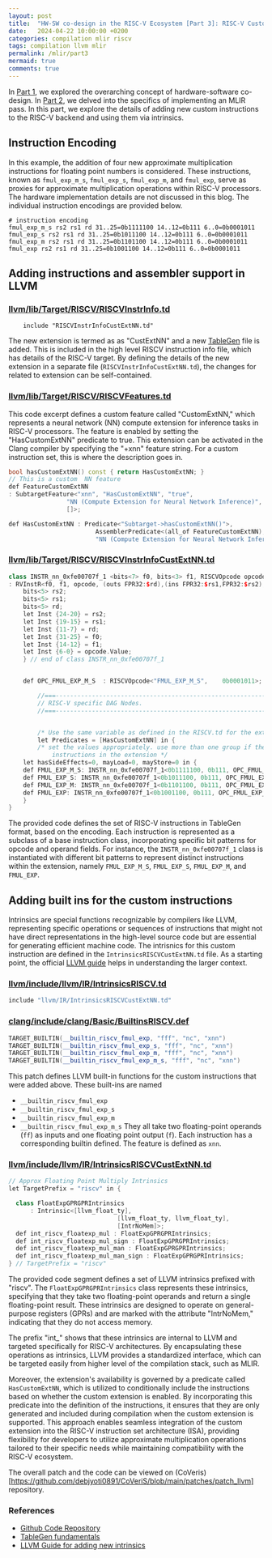 ```yaml
---
layout: post
title:  "HW-SW co-design in the RISC-V Ecosystem [Part 3]: RISC-V Custom Instructions "
date:   2024-04-22 10:00:00 +0200
categories: compilation mlir riscv
tags: compilation llvm mlir
permalink: /mlir/part3
mermaid: true
comments: true
---
```


In [Part 1](/compilation/mlir/riscv/2024/03/23/llvm_mlir_1.html), we explored the overarching concept of hardware-software co-design. In [Part 2](/compilation/mlir/llvm/riscv/2024/04/09/llvm_mlir_02.html), we delved into the specifics of implementing an MLIR pass. In this part, we explore the details of adding new custom instructions to the RISC-V backend and using them via intrinsics.

## Instruction Encoding

In this example, the addition of four new approximate multiplication instructions for floating point numbers is considered. These instructions, known as `fmul_exp_m_s`, `fmul_exp_s`, `fmul_exp_m`, and `fmul_exp`, serve as proxies for approximate multiplication operations within RISC-V processors. The hardware implementation details are not discussed in this blog. The individual instruction encodings are provided below.
```shell
# instruction encoding
fmul_exp_m_s rs2 rs1 rd 31..25=0b1111100 14..12=0b111 6..0=0b0001011
fmul_exp_s rs2 rs1 rd 31..25=0b1011100 14..12=0b111 6..0=0b0001011
fmul_exp_m rs2 rs1 rd 31..25=0b1101100 14..12=0b111 6..0=0b0001011
fmul_exp rs2 rs1 rd 31..25=0b1001100 14..12=0b111 6..0=0b0001011
```


## Adding instructions and assembler support in LLVM

### [llvm/lib/Target/RISCV/RISCVInstrInfo.td]()
```
    include "RISCVInstrInfoCustExtNN.td"
```
The new extension is termed as as "CustExtNN" and a new [TableGen](https://llvm.org/docs/TableGen/) file is added. This is included in the high level RISCV instruction info file, which has details of the RISC-V target.
By defining the details of the new extension in a separate file (`RISCVInstrInfoCustExtNN.td`), the changes for related to extension can be self-contained.

### [llvm/lib/Target/RISCV/RISCVFeatures.td]()
This code excerpt defines a custom feature called "CustomExtNN," which represents a neural network (NN) compute extension for inference tasks in RISC-V processors. The feature is enabled by setting the "HasCustomExtNN" predicate to true. This extension can be activated in the Clang compiler by specifying the "+xnn" feature string. For a custom instruction set, this is where the description goes in.

```c++
bool hasCustomExtNN() const { return HasCustomExtNN; }
// This is a custom  NN feature
def FeatureCustomExtNN
: SubtargetFeature<"xnn", "HasCustomExtNN", "true",
                "NN (Compute Extension for Neural Network Inference)",
                []>;

def HasCustomExtNN : Predicate<"Subtarget->hasCustomExtNN()">,
                        AssemblerPredicate<(all_of FeatureCustomExtNN),
                        "NN (Compute Extension for Neural Network Inference)">;
```


### [llvm/lib/Target/RISCV/RISCVInstrInfoCustExtNN.td]()
```c++
class INSTR_nn_0xfe00707f_1 <bits<7> f0, bits<3> f1, RISCVOpcode opcode,  string opcodestr>
: RVInstR<f0, f1, opcode, (outs FPR32:$rd),(ins FPR32:$rs1,FPR32:$rs2),opcodestr, "$rd, $rs1, $rs2"> {
    bits<5> rs2;
    bits<5> rs1;
    bits<5> rd;
    let Inst {24-20} = rs2;
    let Inst {19-15} = rs1;
    let Inst {11-7} = rd;
    let Inst {31-25} = f0;
    let Inst {14-12} = f1;
    let Inst {6-0} = opcode.Value;
    } // end of class INSTR_nn_0xfe00707f_1


    def OPC_FMUL_EXP_M_S  : RISCVOpcode<"FMUL_EXP_M_S",    0b0001011>;

        //===----------------------------------------------------------------------===//
        // RISC-V specific DAG Nodes.
        //===----------------------------------------------------------------------===//


        /* Use the same variable as defined in the RISCV.td for the extension as the predicate */
        let Predicates = [HasCustomExtNN] in {
        /* set the values appropriately. use more than one group if there are different kinds of
            instructions in the extension */
    let hasSideEffects=0, mayLoad=0, mayStore=0 in {
    def FMUL_EXP_M_S: INSTR_nn_0xfe00707f_1<0b1111100, 0b111, OPC_FMUL_EXP_M_S, "fmul_exp_m_s">;
    def FMUL_EXP_S: INSTR_nn_0xfe00707f_1<0b1011100, 0b111, OPC_FMUL_EXP_M_S, "fmul_exp_s">;
    def FMUL_EXP_M: INSTR_nn_0xfe00707f_1<0b1101100, 0b111, OPC_FMUL_EXP_M_S, "fmul_exp_m">;
    def FMUL_EXP: INSTR_nn_0xfe00707f_1<0b1001100, 0b111, OPC_FMUL_EXP_M_S, "fmul_exp">;
    }
}
```

The provided code defines the set of RISC-V instructions in TableGen format, based on the encoding. Each instruction is represented as a subclass of a base instruction class, incorporating specific bit patterns for opcode and operand fields. For instance, the `INSTR_nn_0xfe00707f_1` class is instantiated with different bit patterns to represent distinct instructions within the extension, namely `FMUL_EXP_M_S`, `FMUL_EXP_S`, `FMUL_EXP_M`, and `FMUL_EXP`.

## Adding built ins for the custom instructions

Intrinsics are special functions recognizable by compilers like LLVM, representing specific operations or sequences of instructions that might not have direct representations in the high-level source code but are essential for generating efficient machine code.
The intrisnics for this custom instruction are defined in the `IntrinsicsRISCVCustExtNN.td` file.
As a starting point, the official [LLVM guide](https://llvm.org/docs/ExtendingLLVM.html) helps in understanding the larger context.
### [llvm/include/llvm/IR/IntrinsicsRISCV.td]()
```c
include "llvm/IR/IntrinsicsRISCVCustExtNN.td"
```

### [clang/include/clang/Basic/BuiltinsRISCV.def]()
```c++
TARGET_BUILTIN(__builtin_riscv_fmul_exp, "fff", "nc", "xnn")
TARGET_BUILTIN(__builtin_riscv_fmul_exp_s, "fff", "nc", "xnn")
TARGET_BUILTIN(__builtin_riscv_fmul_exp_m, "fff", "nc", "xnn")
TARGET_BUILTIN(__builtin_riscv_fmul_exp_m_s, "fff", "nc", "xnn")
```
This patch defines LLVM built-in functions for the custom instructions that were added above. These built-ins are named
- `__builtin_riscv_fmul_exp`
- `__builtin_riscv_fmul_exp_s`
- `__builtin_riscv_fmul_exp_m`
- `__builtin_riscv_fmul_exp_m_s`
They all take two floating-point operands (`ff`) as inputs and one floating point output (`f`). Each instruction has a corresponding builtin defined. The feature is defined as `xnn`.

### [llvm/include/llvm/IR/IntrinsicsRISCVCustExtNN.td]()
```c++
// Approx Floating Point Multiply Intrinsics
let TargetPrefix = "riscv" in {

  class FloatExpGPRGPRIntrinsics
      : Intrinsic<[llvm_float_ty],
                              [llvm_float_ty, llvm_float_ty],
                              [IntrNoMem]>;
  def int_riscv_floatexp_mul : FloatExpGPRGPRIntrinsics;
  def int_riscv_floatexp_mul_sign : FloatExpGPRGPRIntrinsics;
  def int_riscv_floatexp_mul_man : FloatExpGPRGPRIntrinsics;
  def int_riscv_floatexp_mul_man_sign : FloatExpGPRGPRIntrinsics;
} // TargetPrefix = "riscv"
```
The provided code segment defines a set of LLVM intrinsics prefixed with "riscv". The `FloatExpGPRGPRIntrinsics` class represents these intrinsics, specifying that they take two floating-point operands and return a single floating-point result. These intrinsics are designed to operate on general-purpose registers (GPRs) and are marked with the attribute "IntrNoMem," indicating that they do not access memory.

 The prefix "int_" shows that these intrinsics are internal to LLVM and targeted specifically for RISC-V architectures. By encapsulating these operations as intrinsics, LLVM provides a standardized interface, which can be targeted easily from higher level of the compilation stack, such as MLIR.

Moreover, the extension's availability is governed by a predicate called `HasCustomExtNN`, which is utilized to conditionally include the instructions based on whether the custom extension is enabled. By incorporating this predicate into the definition of the instructions, it ensures that they are only generated and included during compilation when the custom extension is supported. This approach enables seamless integration of the custom extension into the RISC-V instruction set architecture (ISA), providing flexibility for developers to utilize approximate multiplication operations tailored to their specific needs while maintaining compatibility with the RISC-V ecosystem.

The overall patch and the code can be viewed on (CoVeris)[https://github.com/debjyoti0891/CoVeriS/blob/main/patches/patch_llvm] repository.

### References
+ [Github Code Repository](https://github.com/debjyoti0891/CoVeriS)
+ [TableGen fundamentals](https://llvm.org/docs/TableGen/)
+ [LLVM Guide for adding new intrinsics](https://llvm.org/docs/ExtendingLLVM.html)





